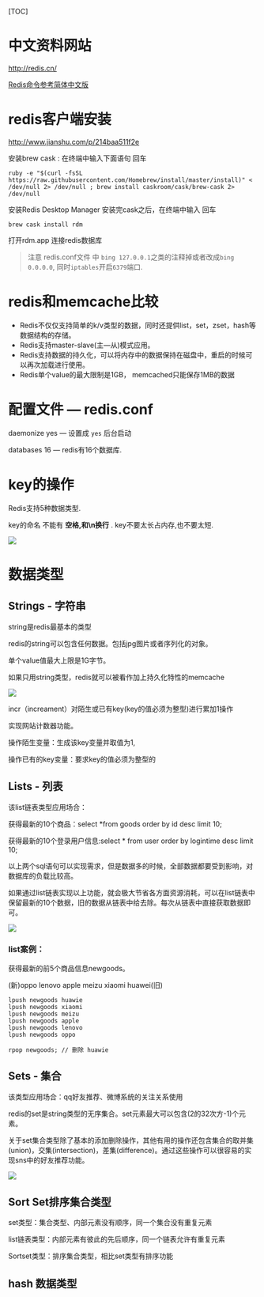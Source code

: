[TOC]

# 中文资料网站

http://redis.cn/

[Redis命令参考简体中文版](https://redis.readthedocs.io/en/2.4/)



# redis客户端安装

http://www.jianshu.com/p/214baa511f2e

安装brew cask : 在终端中输入下面语句 回车

`ruby -e "$(curl -fsSL https://raw.githubusercontent.com/Homebrew/install/master/install)" < /dev/null 2> /dev/null ; brew install caskroom/cask/brew-cask 2> /dev/null`

安装Redis Desktop Manager
安装完cask之后，在终端中输入 回车

`brew cask install rdm`

打开rdm.app 连接redis数据库

> 注意 redis.conf文件 中 `bing 127.0.0.1`之类的注释掉或者改成`bing 0.0.0.0`, 同时`iptables`开启`6379`端口.



# redis和memcache比较

-  Redis不仅仅支持简单的k/v类型的数据，同时还提供list，set，zset，hash等数据结构的存储。
-  Redis支持master-slave(主—从)模式应用。
-  Redis支持数据的持久化，可以将内存中的数据保持在磁盘中，重启的时候可以再次加载进行使用。
-  Redis单个value的最大限制是1GB， memcached只能保存1MB的数据



# 配置文件 — redis.conf

daemonize yes — 设置成 `yes` 后台启动

databases 16 —  redis有16个数据库.

# key的操作

Redis支持5种数据类型.

key的命名 不能有 **空格,和\n换行** .    key不要太长占内存,也不要太短.

![](https://ws4.sinaimg.cn/large/006tNc79ly1fh5jp8oixtj30kg09o752.jpg)



# 数据类型

## Strings - 字符串

string是redis最基本的类型

redis的string可以包含任何数据。包括jpg图片或者序列化的对象。

单个value值最大上限是1G字节。 

如果只用string类型，redis就可以被看作加上持久化特性的memcache

![](https://ws4.sinaimg.cn/large/006tNc79ly1fh5k4c43xsj30h605s74p.jpg)

incr（increament）对陌生或已有key(key的值必须为整型)进行累加1操作

 实现网站计数器功能。

操作陌生变量：生成该key变量并取值为1,

操作已有的key变量：要求key的值必须为整型的



## Lists - 列表

该list链表类型应用场合：

获得最新的10个商品：select *from goods order by id desc limit 10;

获得最新的10个登录用户信息:select * from user order by logintime desc limit 10;

​       以上两个sql语句可以实现需求，但是数据多的时候，全部数据都要受到影响，对数据库的负载比较高。

​       如果通过list链表实现以上功能，就会极大节省各方面资源消耗，可以在list链表中保留最新的10个数据，旧的数据从链表中给去除。每次从链表中直接获取数据即可。

![](https://ws4.sinaimg.cn/large/006tNc79ly1fh5mlvdsfpj30py06ogm8.jpg)

### list案例：

获得最新的前5个商品信息newgoods。

(新)oppo  lenovo apple meizu xiaomi   huawei(旧)

```redis
lpush newgoods huawie
lpush newgoods xiaomi
lpush newgoods meizu
lpush newgoods apple
lpush newgoods lenovo
lpush newgoods oppo

rpop newgoods; // 删除 huawie
```



## Sets - 集合

该类型应用场合：qq好友推荐、微博系统的关注关系使用

redis的set是string类型的无序集合。set元素最大可以包含(2的32次方-1)个元素。

关于set集合类型除了基本的添加删除操作，其他有用的操作还包含集合的取并集(union)，交集(intersection)，差集(difference)。通过这些操作可以很容易的实现sns中的好友推荐功能。

![](https://ws1.sinaimg.cn/large/006tNc79ly1fh5nvftz3cj30nh08zdgw.jpg)



## Sort Set排序集合类型

set类型：集合类型、内部元素没有顺序，同一个集合没有重复元素

list链表类型：内部元素有彼此的先后顺序，同一个链表允许有重复元素

Sortset类型：排序集合类型，相比set类型有排序功能







## hash 数据类型



